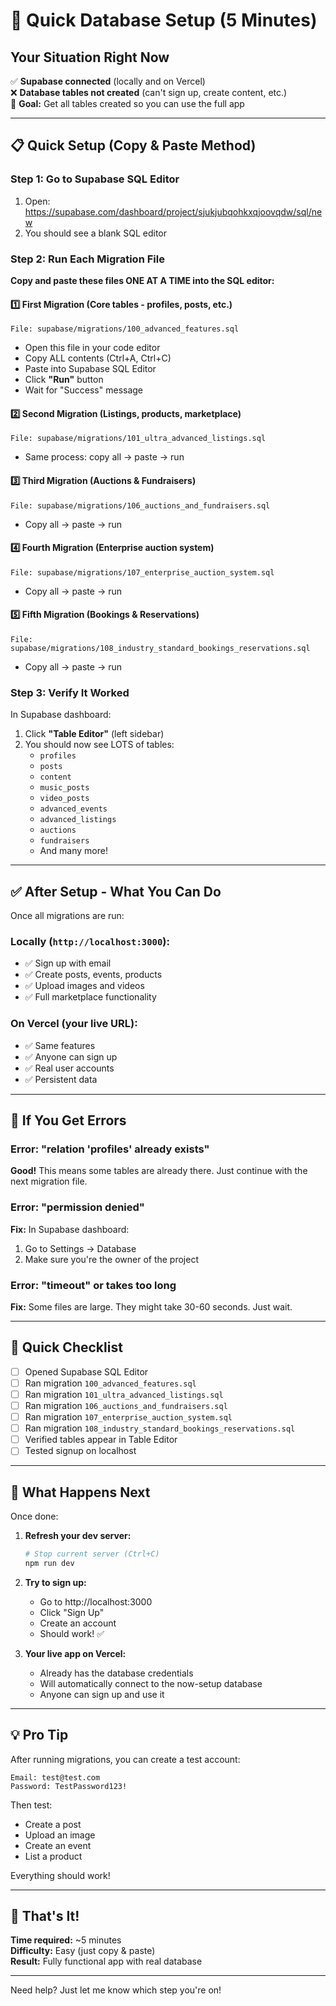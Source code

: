 # 🚀 Quick Database Setup (5 Minutes)

## Your Situation Right Now

✅ **Supabase connected** (locally and on Vercel)  
❌ **Database tables not created** (can't sign up, create content, etc.)  
🎯 **Goal:** Get all tables created so you can use the full app

---

## 📋 Quick Setup (Copy & Paste Method)

### Step 1: Go to Supabase SQL Editor
1. Open: https://supabase.com/dashboard/project/sjukjubqohkxqjoovqdw/sql/new
2. You should see a blank SQL editor

### Step 2: Run Each Migration File

**Copy and paste these files ONE AT A TIME into the SQL editor:**

#### 1️⃣ **First Migration** (Core tables - profiles, posts, etc.)
```
File: supabase/migrations/100_advanced_features.sql
```
- Open this file in your code editor
- Copy ALL contents (Ctrl+A, Ctrl+C)
- Paste into Supabase SQL Editor
- Click **"Run"** button
- Wait for "Success" message

#### 2️⃣ **Second Migration** (Listings, products, marketplace)
```
File: supabase/migrations/101_ultra_advanced_listings.sql
```
- Same process: copy all → paste → run

#### 3️⃣ **Third Migration** (Auctions & Fundraisers)
```
File: supabase/migrations/106_auctions_and_fundraisers.sql
```
- Copy all → paste → run

#### 4️⃣ **Fourth Migration** (Enterprise auction system)
```
File: supabase/migrations/107_enterprise_auction_system.sql
```
- Copy all → paste → run

#### 5️⃣ **Fifth Migration** (Bookings & Reservations)
```
File: supabase/migrations/108_industry_standard_bookings_reservations.sql
```
- Copy all → paste → run

### Step 3: Verify It Worked
In Supabase dashboard:
1. Click **"Table Editor"** (left sidebar)
2. You should now see LOTS of tables:
   - `profiles`
   - `posts`
   - `content`
   - `music_posts`
   - `video_posts`
   - `advanced_events`
   - `advanced_listings`
   - `auctions`
   - `fundraisers`
   - And many more!

---

## ✅ After Setup - What You Can Do

Once all migrations are run:

### **Locally** (`http://localhost:3000`):
- ✅ Sign up with email
- ✅ Create posts, events, products
- ✅ Upload images and videos
- ✅ Full marketplace functionality

### **On Vercel** (your live URL):
- ✅ Same features
- ✅ Anyone can sign up
- ✅ Real user accounts
- ✅ Persistent data

---

## 🐛 If You Get Errors

### Error: "relation 'profiles' already exists"
**Good!** This means some tables are already there. Just continue with the next migration file.

### Error: "permission denied"
**Fix:** In Supabase dashboard:
1. Go to Settings → Database
2. Make sure you're the owner of the project

### Error: "timeout" or takes too long
**Fix:** Some files are large. They might take 30-60 seconds. Just wait.

---

## 🎯 Quick Checklist

- [ ] Opened Supabase SQL Editor
- [ ] Ran migration `100_advanced_features.sql`
- [ ] Ran migration `101_ultra_advanced_listings.sql`
- [ ] Ran migration `106_auctions_and_fundraisers.sql`
- [ ] Ran migration `107_enterprise_auction_system.sql`
- [ ] Ran migration `108_industry_standard_bookings_reservations.sql`
- [ ] Verified tables appear in Table Editor
- [ ] Tested signup on localhost

---

## 🚀 What Happens Next

Once done:

1. **Refresh your dev server:**
   ```bash
   # Stop current server (Ctrl+C)
   npm run dev
   ```

2. **Try to sign up:**
   - Go to http://localhost:3000
   - Click "Sign Up"
   - Create an account
   - Should work! ✅

3. **Your live app on Vercel:**
   - Already has the database credentials
   - Will automatically connect to the now-setup database
   - Anyone can sign up and use it

---

## 💡 Pro Tip

After running migrations, you can create a test account:
```
Email: test@test.com
Password: TestPassword123!
```

Then test:
- Create a post
- Upload an image
- Create an event
- List a product

Everything should work!

---

## 🎉 That's It!

**Time required:** ~5 minutes  
**Difficulty:** Easy (just copy & paste)  
**Result:** Fully functional app with real database

---

Need help? Just let me know which step you're on!

